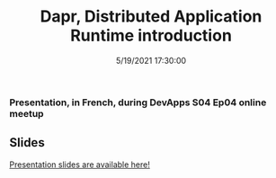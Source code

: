 ﻿---
title: 'Dapr, Distributed Application Runtime introduction'
permalink: /2021/10/19/presentation-dapr-distributed-application-runtime/
date: 5/19/2021 17:30:00
tags: [.NET, Dapr]
excerpt: Presentation, in French, during DevApps S04 Ep04 online meetup
slides: https://laurentkempe.com/presentations/Introduction%20to%20Dapr/Introduction%20to%20Dapr.pptx
---
### Presentation, in French, during DevApps S04 Ep04 online meetup

<?# Plyr video=Xz91tq6NI2g start=885 /?> 

## Slides

[Presentation slides are available here!](https://laurentkempe.com/presentations/Introduction%20to%20Dapr/Introduction%20to%20Dapr.pptx)

